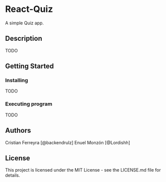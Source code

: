 # React-Quiz

A simple Quiz app.

## Description

TODO

## Getting Started

### Installing

TODO

### Executing program

TODO

## Authors

Cristian Ferreyra [@backendrulz]
Enuel Monzón [@Lordishh]

## License

This project is licensed under the MIT License - see the LICENSE.md file for details.